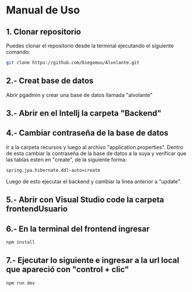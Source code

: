 # Manual de Uso

## 1. Clonar repositorio
Puedes clonar el repositorio desde la terminal ejecutando el siguiente comando:
```bash
git clone https://github.com/Diegomuu/Alvolante.git
```
## 2.- Creat base de datos
Abrir pgadmin y crear una base de datos llamada "alvolante" 
## 3.- Abrir en el Intellj la carpeta "Backend"
## 4.- Cambiar contraseña de la base de datos
Ir a la carpeta recursos y luego al archivo "application.properties". Dentro de esta cambiar la contraseña de la base de datos a la suya y verificar que las tablas esten en "create", de la siguiente forma: 
```bash
spring.jpa.hibernate.ddl-auto=create
```
Luego de esto ejecutar el backend y cambiar la linea anterior a "update".
## 5.- Abrir con Visual Studio code la carpeta frontendUsuario
## 6.- En la terminal del frontend ingresar 
```bash
npm install
```
## 7.- Ejecutar lo siguiente e ingresar a la url local que apareció con "control + clic"
```bash
npm run dev
```
